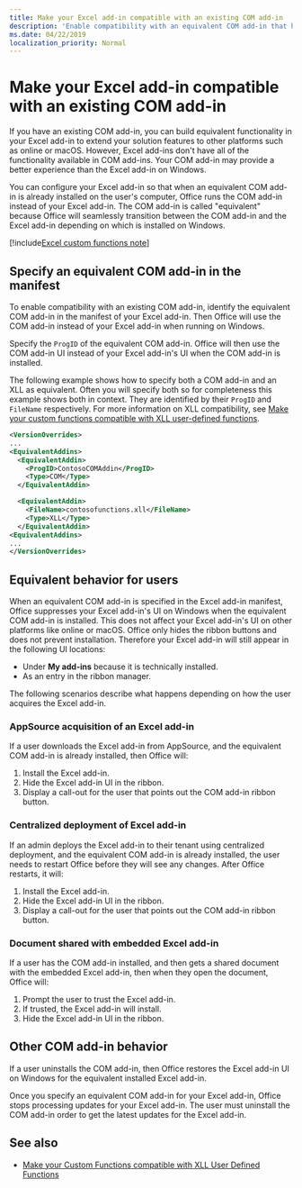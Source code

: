 ```yaml
---
title: Make your Excel add-in compatible with an existing COM add-in
description: 'Enable compatibility with an equivalent COM add-in that has the same functionality as your Excel add-in'
ms.date: 04/22/2019
localization_priority: Normal
---
```


# Make your Excel add-in compatible with an existing COM add-in

If you have an existing COM add-in, you can build equivalent functionality in your Excel add-in to extend your solution features to other platforms such as online or macOS. However, Excel add-ins don't have all of the functionality available in COM add-ins. Your COM add-in may provide a better experience than the Excel add-in on Windows.

You can configure your Excel add-in so that when an equivalent COM add-in is already installed on the user's computer, Office runs the COM add-in instead of your Excel add-in. The COM add-in is called "equivalent" because Office will seamlessly transition between the COM add-in and the Excel add-in depending on which is installed on Windows.

[!include[Excel custom functions note](../includes/excel-custom-functions-note.md)]

## Specify an equivalent COM add-in in the manifest

To enable compatibility with an existing COM add-in, identify the equivalent COM add-in in the manifest of your Excel add-in. Then Office will use the COM add-in instead of your Excel add-in when running on Windows.

Specify the `ProgID` of the equivalent COM add-in. Office will then use the COM add-in UI instead of your Excel add-in's UI when the COM add-in is installed.

The following example shows how to specify both a COM add-in and an XLL as equivalent. Often you will specify both so for completeness this example shows both in context. They are identified by their `ProgID` and `FileName` respectively. For more information on XLL compatibility, see [Make your custom functions compatible with XLL user-defined functions](../excel/make-custom-functions-compatible-with-xll-udf.md).

```xml
<VersionOverrides>
...
<EquivalentAddins>
  <EquivalentAddin>
    <ProgID>ContosoCOMAddin</ProgID>
    <Type>COM</Type>
  </EquivalentAddin>

  <EquivalentAddin>
    <FileName>contosofunctions.xll</FileName>
    <Type>XLL</Type>
  </EquivalentAddin>
<EquivalentAddins>
...
</VersionOverrides>
```

## Equivalent behavior for users

When an equivalent COM add-in is specified in the Excel add-in manifest, Office suppresses your Excel add-in's UI on Windows when the equivalent COM add-in is installed. This does not affect your Excel add-in's UI on other platforms like online or macOS. Office only hides the ribbon buttons and does not prevent installation. Therefore your Excel add-in will still appear in the following UI locations:

- Under **My add-ins** because it is technically installed.
- As an entry in the ribbon manager.

The following scenarios describe what happens depending on how the user acquires the Excel add-in.

### AppSource acquisition of an Excel add-in

If a user downloads the Excel add-in from AppSource, and the equivalent COM add-in is already installed, then Office will:

1. Install the Excel add-in.
2. Hide the Excel add-in UI in the ribbon.
3. Display a call-out for the user that points out the COM add-in ribbon button.

### Centralized deployment of Excel add-in

If an admin deploys the Excel add-in to their tenant using centralized deployment, and the equivalent COM add-in is already installed, the user needs to restart Office before they will see any changes. After Office restarts, it will:

1. Install the Excel add-in.
2. Hide the Excel add-in UI in the ribbon.
3. Display a call-out for the user that points out the COM add-in ribbon button.

### Document shared with embedded Excel add-in

If a user has the COM add-in installed, and then gets a shared document with the embedded Excel add-in, then when they open the document, Office will:

1. Prompt the user to trust the Excel add-in.
2. If trusted, the Excel add-in will install.
3. Hide the Excel add-in UI in the ribbon.

## Other COM add-in behavior

If a user uninstalls the COM add-in, then Office restores the Excel add-in UI on Windows for the equivalent installed Excel add-in.

Once you specify an equivalent COM add-in for your Excel add-in, Office stops processing updates for your Excel add-in. The user must uninstall the COM add-in order to get the latest updates for the Excel add-in.

## See also

- [Make your Custom Functions compatible with XLL User Defined Functions](../excel/make-custom-functions-compatible-with-xll-udf.md)
